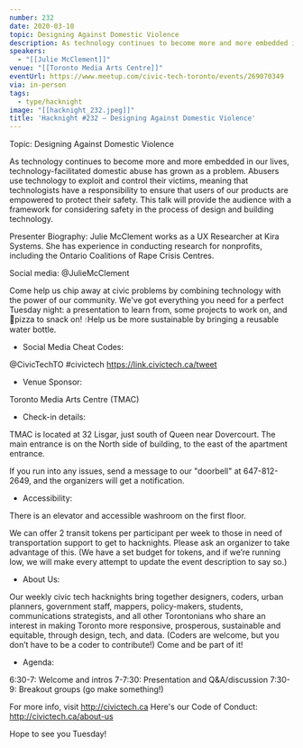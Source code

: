 ```yaml
---
number: 232
date: 2020-03-10
topic: Designing Against Domestic Violence
description: As technology continues to become more and more embedded in our lives, technology-facilitated domestic abuse has grown as a problem. Abusers use technology to exploit and control their victims, meaning that technologists have a responsibility to ensure that users of our products are empowered to protect their safety. This talk will provide the audience with a framework for considering safety in the process of design and building technology.
speakers:
  - "[[Julie McClement]]"
venue: "[[Toronto Media Arts Centre]]"
eventUrl: https://www.meetup.com/civic-tech-toronto/events/269070349
via: in-person
tags:
  - type/hacknight
image: "[[hacknight_232.jpeg]]"
title: 'Hacknight #232 – Designing Against Domestic Violence'
---
```


Topic: Designing Against Domestic Violence

As technology continues to become more and more embedded in our lives, technology-facilitated domestic abuse has grown as a problem. Abusers use technology to exploit and control their victims, meaning that technologists have a responsibility to ensure that users of our products are empowered to protect their safety. This talk will provide the audience with a framework for considering safety in the process of design and building technology.

Presenter Biography: Julie McClement works as a UX Researcher at Kira Systems. She has experience in conducting research for nonprofits, including the Ontario Coalitions of Rape Crisis Centres.

Social media: @JulieMcClement

Come help us chip away at civic problems by combining technology with the power of our community. We've got everything you need for a perfect Tuesday night: a presentation to learn from, some projects to work on, and 🍕pizza to snack on! 💧Help us be more sustainable by bringing a reusable water bottle.

+ Social Media Cheat Codes:

@CivicTechTO \#civictech
https://link.civictech.ca/tweet

+ Venue Sponsor:

Toronto Media Arts Centre (TMAC)

+ Check-in details:

TMAC is located at 32 Lisgar, just south of Queen near Dovercourt. The main entrance is on the North side of building, to the east of the apartment entrance.

If you run into any issues, send a message to our "doorbell" at 647-812-2649, and the organizers will get a notification.

+ Accessibility:

There is an elevator and accessible washroom on the first floor.

We can offer 2 transit tokens per participant per week to those in need of transportation support to get to hacknights. Please ask an organizer to take advantage of this. (We have a set budget for tokens, and if we’re running low, we will make every attempt to update the event description to say so.)

+ About Us:

Our weekly civic tech hacknights bring together designers, coders, urban planners, government staff, mappers, policy-makers, students, communications strategists, and all other Torontonians who share an interest in making Toronto more responsive, prosperous, sustainable and equitable, through design, tech, and data. (Coders are welcome, but you don’t have to be a coder to contribute!) Come and be part of it!

+ Agenda:

6:30-7: Welcome and intros
7-7:30: Presentation and Q&A/discussion
7:30-9: Breakout groups (go make something!)

For more info, visit http://civictech.ca
Here's our Code of Conduct: http://civictech.ca/about-us

Hope to see you Tuesday!